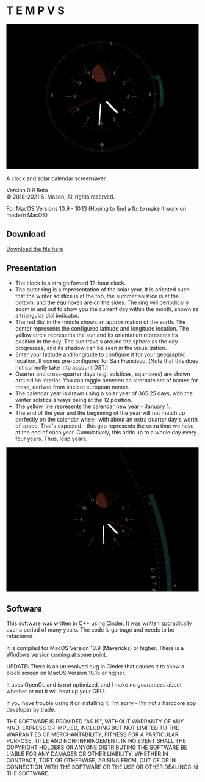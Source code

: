 # T E M P V S

<img src="img/tempus_ssA.jpeg">


A clock and solar calendar screensaver.

Version 0.9 Beta </br>
© 2018-2021 S. Mason, All rights reserved.

For MacOS Versions 10.9 - 10.13 (Hoping to find a fix to make it work on modern MacOS)

## Download 

<a id="raw-url" href="https://github.com/vesabios/tempus/blob/main/Release/Tempus.saver.zip?raw=true">Download the file here</a>

## Presentation 

- The clock is a straightfoward 12-hour clock.
- The outer ring is a representation of the solar year. It is oriented such that the winter solstice is at the top, the summer solstice is at the bottom, and the equinoxes are on the sides. The ring will periodically zoom in and out to show you the current day within the month, shown as a triangular dial indicator. 
- The red dial in the middle shows an approximation of the earth. The center represents the configured latitude and longitude location. The yellow circle represents the sun and its orientation represents its position in the sky. The sun travels around the sphere as the day progresses, and its shadow can be seen in the visualization.
- Enter your latitude and longitude to configure it for your geographic location. It comes pre-configured for San Francisco. (Note that this does not currently take into account DST.)
- Quarter and cross-quarter days (e.g. solstices, equinoxes) are shown around he interior. You can toggle between an alternate set of names for these, derived from ancient european names.
- The calendar year is drawn using a solar year  of 365.25 days, with the winter solstice always being at the 12 position. 
- The yellow line represents the calendar new year - January 1.
- The end of the year and the beginning of the year will not match up perfectly on the calendar wheel, with about an extra quarter day's worth of space. That's expected - this gap represents the extra time we have at the end of each year. Cumulatively, this adds up to a whole day every four years. Thus, leap years.

<img src="img/tempus_ssB.jpg">


## Software

This software was written in C++ using <a href="https://libcinder.org/">Cinder</a>. It was written sporadically over a period of many years. The code is garbage and needs to be refactored. 

It is compiled for MacOS Version 10.9 (Mavericks) or higher. There is a Windows version coming at some point.

UPDATE: There is an unresolved bug in Cinder that causes it to show a black screen on MacOS Version 10.15 or higher.
 
It uses OpenGL and is not optimized, and I make no guarantees about whether or not it will heat up your GPU. 

If you have trouble using it or installing it, I'm sorry - I'm not a hardcore app developer by trade.

THE SOFTWARE IS PROVIDED "AS IS", WITHOUT WARRANTY OF ANY KIND, EXPRESS OR IMPLIED, INCLUDING BUT NOT LIMITED TO THE WARRANTIES OF MERCHANTABILITY, FITNESS FOR A PARTICULAR PURPOSE, TITLE AND NON-INFRINGEMENT. IN NO EVENT SHALL THE COPYRIGHT HOLDERS OR ANYONE DISTRIBUTING THE SOFTWARE BE LIABLE FOR ANY DAMAGES OR OTHER LIABILITY, WHETHER IN CONTRACT, TORT OR OTHERWISE, ARISING FROM, OUT OF OR IN CONNECTION WITH THE SOFTWARE OR THE USE OR OTHER DEALINGS IN THE SOFTWARE.

